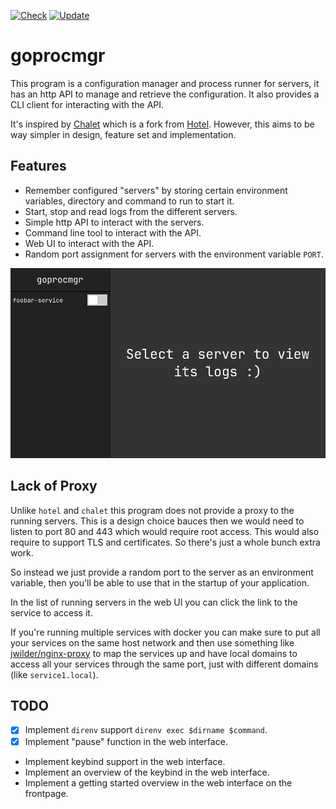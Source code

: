 [![Check](https://github.com/TaserudConsulting/goprocmgr/actions/workflows/check.yml/badge.svg)](https://github.com/TaserudConsulting/goprocmgr/actions/workflows/check.yml)
[![Update](https://github.com/TaserudConsulting/goprocmgr/actions/workflows/update.yml/badge.svg)](https://github.com/TaserudConsulting/goprocmgr/actions/workflows/update.yml)

# goprocmgr

This program is a configuration manager and process runner for servers, it
has an http API to manage and retrieve the configuration. It also provides a
CLI client for interacting with the API.

It's inspired by [Chalet](https://github.com/jeansaad/chalet) which is a fork
from [Hotel](https://github.com/typicode/hotel). However, this aims to be way
simpler in design, feature set and implementation.

## Features

- Remember configured "servers" by storing certain environment variables, directory and command to run to start it.
- Start, stop and read logs from the different servers.
- Simple http API to interact with the servers.
- Command line tool to interact with the API.
- Web UI to interact with the API.
- Random port assignment for servers with the environment variable `PORT`.

![Screenshot](./docs/screenshot.png)

## Lack of Proxy

Unlike `hotel` and `chalet` this program does not provide a proxy to the
running servers. This is a design choice bauces then we would need to listen
to port 80 and 443 which would require root access. This would also require
to support TLS and certificates. So there's just a whole bunch extra work.

So instead we just provide a random port to the server as an environment
variable, then you'll be able to use that in the startup of your application.

In the list of running servers in the web UI you can click the link to the
service to access it.

If you're running multiple services with docker you can make sure to put
all your services on the same host network and then use something like
[jwilder/nginx-proxy](https://hub.docker.com/r/jwilder/nginx-proxy/) to
map the services up and have local domains to access all your services
through the same port, just with different domains (like `service1.local`).

## TODO

- [X] Implement `direnv` support `direnv exec $dirname $command`.
- [X] Implement "pause" function in the web interface.
- Implement keybind support in the web interface.
- Implement an overview of the keybind in the web interface.
- Implement a getting started overview in the web interface on the frontpage.

